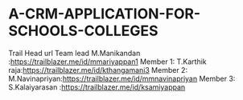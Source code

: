 # A-CRM-APPLICATION-FOR-SCHOOLS-COLLEGES
Trail Head url
Team lead  M.Manikandan :https://trailblazer.me/id/mmariyappan1
Member 1: T.Karthik raja:https://trailblazer.me/id/kthangamani3
Member 2: M.Navinapriyan:https://trailblazer.me/id/mmnavinapriyan
Member 3: S.Kalaiyarasan :https://trailblazer.me/id/ksamiyappan
